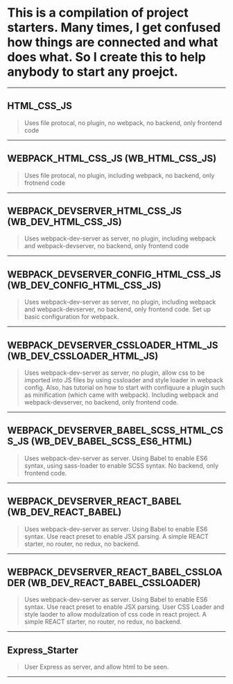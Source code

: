# This is a compilation of project starters. Many times, I get confused how things are connected and what does what. So I create this to help anybody to start any proejct.
---
## HTML_CSS_JS 
> Uses file protocal, no plugin, no webpack, no backend, only frontend code
---
## WEBPACK_HTML_CSS_JS  (WB_HTML_CSS_JS)
> Uses file protocal, no plugin, including webpack, no backend, only frotnend code
---
## WEBPACK_DEVSERVER_HTML_CSS_JS  (WB_DEV_HTML_CSS_JS)
> Uses webpack-dev-server as server, no plugin, including webpack and webpack-devserver, no backend, only frontend code
---
## WEBPACK_DEVSERVER_CONFIG_HTML_CSS_JS  (WB_DEV_CONFIG_HTML_CSS_JS)
> Uses webpack-dev-server as server, no plugin, including webpack and webpack-devserver, no backend, only frontend code. Set up basic configuration for webpack.
---
## WEBPACK_DEVSERVER_CSSLOADER_HTML_JS  (WB_DEV_CSSLOADER_HTML_JS)
> Uses webpack-dev-server as server, no plugin, allow css to be imported into JS files by using cssloader and style loader in webpack config. Also, has tutorial on how to start with confiquure a plugin such as minification (which came with webpack). Including webpack and webpack-devserver, no backend, only frontend code.
---
## WEBPACK_DEVSERVER_BABEL_SCSS_HTML_CSS_JS  (WB_DEV_BABEL_SCSS_ES6_HTML)
> Uses webpack-dev-server as server. Using Babel to enable ES6 syntax, using sass-loader to enable SCSS syntax. No backend, only frontend code.
---
## WEBPACK_DEVSERVER_REACT_BABEL  (WB_DEV_REACT_BABEL)
> Uses webpack-dev-server as server. Using Babel to enable ES6 syntax. Use react preset to enable JSX parsing. A simple REACT starter, no router, no redux, no backend.
---
## WEBPACK_DEVSERVER_REACT_BABEL_CSSLOADER  (WB_DEV_REACT_BABEL_CSSLOADER)
> Uses webpack-dev-server as server. Using Babel to enable ES6 syntax. Use react preset to enable JSX parsing. User CSS Loader and style laoder to allow modulzation of css code in react project. A simple REACT starter, no router, no redux, no backend.
---
## Express_Starter
> User Express as server, and allow html to be seen.
---
